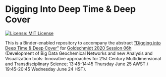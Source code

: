 # Digging Into Deep Time & Deep Cover

<a href="https://github.com/morganjwilliams/gs2020-diggingdeeper/blob/master/LICENSE" >
<img src="https://img.shields.io/badge/License-MIT-blue.svg" alt="License: MIT License">
</a>

This is a Binder-enabled repository to accompany the abstract
["Digging into Deep Time & Deep Cover"](
https://goldschmidt.info/2020/abstracts/abstractView?id=2020003649
) for [Goldschmidt 2020 Session 06h](
https://goldschmidt.info/2020/program/programViewThemes#period_472_4730_12338
) (Development of Big Data Geochemical Networks and new Analysis and Visualization
tools: Innovative approaches for 21st Century Multidimensional and Transdisciplinary
Science; 13:45-14:45 Thursday June 25 AWST / 19:45-20:45 Wednesday June 24 HST).
